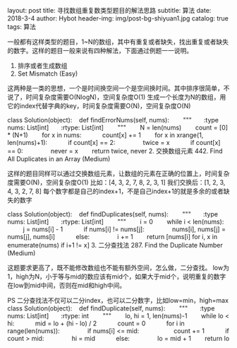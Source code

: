layout: post 
title: 寻找数组重复数类型题目的解法思路 
subtitle: 算法 
date: 2018-3-4 
author: Hybot 
header-img: img/post-bg-shiyuan1.jpg 
catalog: true 
tags: 算法

一般都有这样类型的题目，1~N的数组，其中有重复或者缺失，找出重复或者缺失的数字。这样的题目一般来说有四种解法，下面通过例题一一说明。

1. 排序或者生成数组
645. Set Mismatch (Easy)

这两种是一类的思想，一个是时间换空间一个是空间换时间。其中排序很简单，不说了，时间复杂度需要O(NlogN)，空间复杂度O(1) 
生成一个长度为N的数组，用它的index代替字典的key，时间复杂度需要O(N)，空间复杂度O(N)

class Solution(object):
    def findErrorNums(self, nums):
        """
        :type nums: List[int]
        :rtype: List[int]
        """
        N = len(nums)
        count = [0] * (N+1)
        for x in nums:
            count[x] += 1
        for x in xrange(1, len(nums)+1):
            if count[x] == 2:
                twice = x
            if count[x] == 0:
                never = x
        return twice, never
2. 交换数组元素
442. Find All Duplicates in an Array (Medium)

这样的题目同样可以通过交换数组元素，让数组的元素在正确的位置上，时间复杂度需要O(N)，空间复杂度O(1) 
比如：[4, 3, 2, 7, 8, 2, 3, 1] 
我们交换后：[1, 2, 3, 4, 3, 2, 7, 8] 
每个数字都是自己的index+1，不是自己index+1的就是多余的或者缺失的数字

class Solution(object):
    def findDuplicates(self, nums):
        """
        :type nums: List[int]
        :rtype: List[int]
        """
        i = 0
        while i < len(nums):
            j = nums[i] - 1
            if nums[i] != nums[j]:
                nums[i], nums[j] = nums[j], nums[i]
            else:
                i += 1
        return [nums[i] for i, x in enumerate(nums) if i+1 != x]
3. 二分查找法
287. Find the Duplicate Number (Medium)

这题要求更高了，既不能修改数组也不能有额外空间，怎么做，二分查找。 
low为1，high为N，小于等与mid的数应该有mid个，如果大于mid个，说明重复的数字在low到mid中间，否则在mid和high中间。

PS 二分查找法不仅可以二分index，也可以二分数字，比如low=min，high=max
class Solution(object):
    def findDuplicate(self, nums):
        """
        :type nums: List[int]
        :rtype: int
        """
        lo, hi = 1, len(nums)-1
        while lo < hi:
            mid = lo + (hi - lo) / 2
            count = 0
            for i in range(len(nums)):
                if nums[i] <= mid:
                    count += 1
            if count > mid:
                hi = mid
            else:
                lo = mid + 1
        return lo
